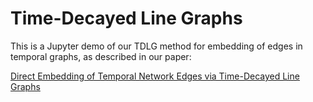 # Time-Decayed Line Graphs

This is a Jupyter demo of our TDLG method for embedding of edges in temporal graphs, as described in our paper:

[Direct Embedding of Temporal Network Edges via Time-Decayed Line Graphs](https://arxiv.org/abs/2210.00032)
